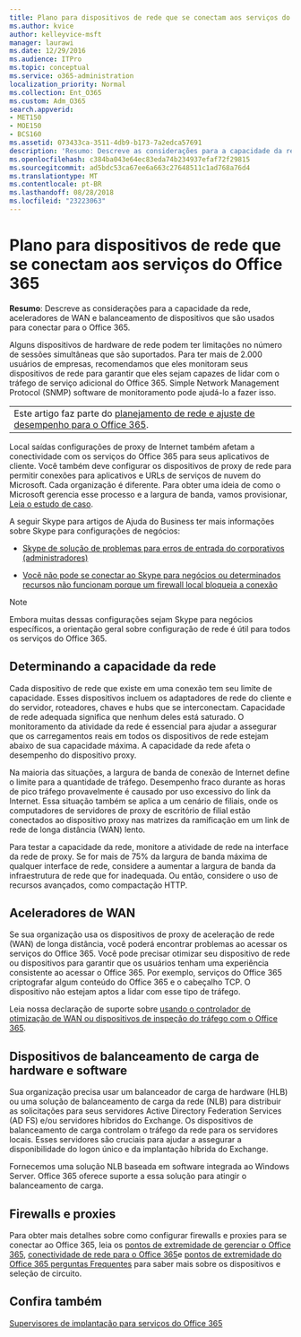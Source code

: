 ```yaml
---
title: Plano para dispositivos de rede que se conectam aos serviços do Office 365
ms.author: kvice
author: kelleyvice-msft
manager: laurawi
ms.date: 12/29/2016
ms.audience: ITPro
ms.topic: conceptual
ms.service: o365-administration
localization_priority: Normal
ms.collection: Ent_O365
ms.custom: Adm_O365
search.appverid:
- MET150
- MOE150
- BCS160
ms.assetid: 073433ca-3511-4db9-b173-7a2edca57691
description: 'Resumo: Descreve as considerações para a capacidade da rede, aceleradores de WAN e balanceamento de dispositivos que são usados para conectar para o Office 365.'
ms.openlocfilehash: c384ba043e64ec83eda74b234937efaf72f29815
ms.sourcegitcommit: ad5bdc53ca67ee6a663c27648511c1ad768a76d4
ms.translationtype: MT
ms.contentlocale: pt-BR
ms.lasthandoff: 08/28/2018
ms.locfileid: "23223063"
---
```

# <a name="plan-for-network-devices-that-connect-to-office-365-services"></a>Plano para dispositivos de rede que se conectam aos serviços do Office 365

 **Resumo**: Descreve as considerações para a capacidade da rede, aceleradores de WAN e balanceamento de dispositivos que são usados para conectar para o Office 365.
  
Alguns dispositivos de hardware de rede podem ter limitações no número de sessões simultâneas que são suportados. Para ter mais de 2.000 usuários de empresas, recomendamos que eles monitoram seus dispositivos de rede para garantir que eles sejam capazes de lidar com o tráfego de serviço adicional do Office 365. Simple Network Management Protocol (SNMP) software de monitoramento pode ajudá-lo a fazer isso.

||
|:-----|
| Este artigo faz parte do [planejamento de rede e ajuste de desempenho para o Office 365](https://aka.ms/tune).|

Local saídas configurações de proxy de Internet também afetam a conectividade com os serviços do Office 365 para seus aplicativos de cliente. Você também deve configurar os dispositivos de proxy de rede para permitir conexões para aplicativos e URLs de serviços de nuvem do Microsoft. Cada organização é diferente. Para obter uma ideia de como o Microsoft gerencia esse processo e a largura de banda, vamos provisionar, [Leia o estudo de caso](https://www.microsoft.com/itshowcase/Article/Content/631/Optimizing-network-performance-for-Microsoft-Office-365).
  
A seguir Skype para artigos de Ajuda do Business ter mais informações sobre Skype para configurações de negócios:
  
- [Skype de solução de problemas para erros de entrada do corporativos (administradores)](https://go.microsoft.com/fwlink/p/?LinkID=243624)

- [Você não pode se conectar ao Skype para negócios ou determinados recursos não funcionam porque um firewall local bloqueia a conexão](https://go.microsoft.com/fwlink/p/?LinkID=243625)

> [!NOTE]
> Embora muitas dessas configurações sejam Skype para negócios específicos, a orientação geral sobre configuração de rede é útil para todos os serviços do Office 365.
  
## <a name="determining-network-capacity"></a>Determinando a capacidade da rede

Cada dispositivo de rede que existe em uma conexão tem seu limite de capacidade. Esses dispositivos incluem os adaptadores de rede do cliente e do servidor, roteadores, chaves e hubs que se interconectam. Capacidade de rede adequada significa que nenhum deles está saturado. O monitoramento da atividade da rede é essencial para ajudar a assegurar que os carregamentos reais em todos os dispositivos de rede estejam abaixo de sua capacidade máxima. A capacidade da rede afeta o desempenho do dispositivo proxy.
  
Na maioria das situações, a largura de banda de conexão de Internet define o limite para a quantidade de tráfego. Desempenho fraco durante as horas de pico tráfego provavelmente é causado por uso excessivo do link da Internet. Essa situação também se aplica a um cenário de filiais, onde os computadores de servidores de proxy de escritório de filial estão conectados ao dispositivo proxy nas matrizes da ramificação em um link de rede de longa distância (WAN) lento.
  
Para testar a capacidade da rede, monitore a atividade de rede na interface da rede de proxy. Se for mais de 75% da largura de banda máxima de qualquer interface de rede, considere a aumentar a largura de banda da infraestrutura de rede que for inadequada. Ou então, considere o uso de recursos avançados, como compactação HTTP.
  
## <a name="wan-accelerators"></a>Aceleradores de WAN

Se sua organização usa os dispositivos de proxy de aceleração de rede (WAN) de longa distância, você poderá encontrar problemas ao acessar os serviços do Office 365. Você pode precisar otimizar seu dispositivo de rede ou dispositivos para garantir que os usuários tenham uma experiência consistente ao acessar o Office 365. Por exemplo, serviços do Office 365 criptografar algum conteúdo do Office 365 e o cabeçalho TCP. O dispositivo não estejam aptos a lidar com esse tipo de tráfego.
  
Leia nossa declaração de suporte sobre [usando o controlador de otimização de WAN ou dispositivos de inspeção do tráfego com o Office 365](https://support.microsoft.com/kb/2690045).
  
## <a name="hardware-and-software-load-balancing-devices"></a>Dispositivos de balanceamento de carga de hardware e software

Sua organização precisa usar um balanceador de carga de hardware (HLB) ou uma solução de balanceamento de carga da rede (NLB) para distribuir as solicitações para seus servidores Active Directory Federation Services (AD FS) e/ou servidores híbridos do Exchange. Os dispositivos de balanceamento de carga controlam o tráfego da rede para os servidores locais. Esses servidores são cruciais para ajudar a assegurar a disponibilidade do logon único e da implantação híbrida do Exchange.
  
Fornecemos uma solução NLB baseada em software integrada ao Windows Server. Office 365 oferece suporte a essa solução para atingir o balanceamento de carga.
  
## <a name="firewalls-and-proxies"></a>Firewalls e proxies

Para obter mais detalhes sobre como configurar firewalls e proxies para se conectar ao Office 365, leia os [pontos de extremidade de gerenciar o Office 365](https://support.office.com/article/99cab9d4-ef59-4207-9f2b-3728eb46bf9a), [conectividade de rede para o Office 365](network-connectivity.md)e [pontos de extremidade do Office 365 perguntas Frequentes](https://support.office.com/article/d4088321-1c89-4b96-9c99-54c75cae2e6d) para saber mais sobre os dispositivos e seleção de circuito.
  
## <a name="see-also"></a>Confira também

[Supervisores de implantação para serviços do Office 365](deployment-advisors-for-office-365.md)
